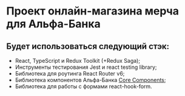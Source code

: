 # Проект онлайн-магазина мерча для Альфа-Банка

## Будет использоваться следующий стэк:

- React, TypeScript и Redux Toolkit (+Redux Saga);
- Инструменты тестирования Jest и react testing library;
- Библиотека для роутинга React Router v6;
- Библиотека компонентов Альфа-Банка [Core Components](https://core-ds.github.io/core-components/master/);
- Библиотека для работы с формами react-hook-form.
